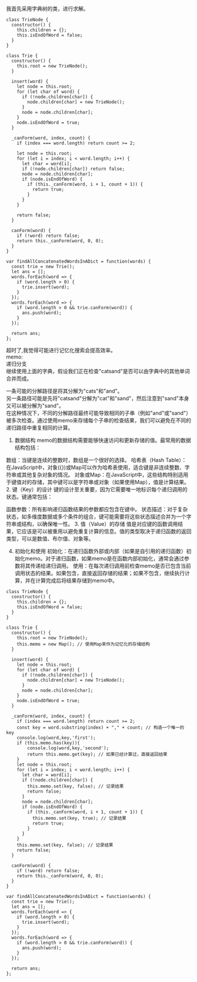 我首先采用字典树的类，进行求解。        
```code
class TrieNode {
  constructor() {
    this.children = {};
    this.isEndOfWord = false;
  }
}

class Trie {
  constructor() {
    this.root = new TrieNode();
  }

  insert(word) {
    let node = this.root;
    for (let char of word) {
      if (!node.children[char]) {
        node.children[char] = new TrieNode();
      }
      node = node.children[char];
    }
    node.isEndOfWord = true;
  }

  _canForm(word, index, count) {
    if (index === word.length) return count >= 2;

    let node = this.root;
    for (let i = index; i < word.length; i++) {
      let char = word[i];
      if (!node.children[char]) return false;
      node = node.children[char];
      if (node.isEndOfWord) {
        if (this._canForm(word, i + 1, count + 1)) {
          return true;
        }
      }
    }

    return false;
  }

  canForm(word) {
    if (!word) return false;
    return this._canForm(word, 0, 0);
  }
}

var findAllConcatenatedWordsInADict = function(words) {
  const trie = new Trie();
  let ans = [];
  words.forEach(word => {
    if (word.length > 0) {
      trie.insert(word);
    }
  });
  words.forEach(word => {
    if (word.length > 0 && trie.canForm(word)) {
      ans.push(word);
    }
  });

  return ans;
};
```

超时了,我觉得可能进行记忆化搜索会提高效率。     
memo:   
递归分支      
继续使用上面的字典，假设我们正在检查"catsand"是否可以由字典中的其他单词合并而成。     

一条可能的分解路径是将其分解为"cats"和"and"。     
另一条路径可能是先将"catsand"分解为"cat"和"sand"，然后注意到"sand"本身又可以被分解为"sand"。     
在这种情况下，不同的分解路径最终可能导致相同的子串（例如"and"或"sand"）被多次检查。通过使用memo来存储每个子串的检查结果，我们可以避免在不同的递归路径中重复相同的计算。       

1. 数据结构
memo的数据结构需要能够快速访问和更新存储的值。最常用的数据结构包括：

数组：当键是连续的整数时，数组是一个很好的选择。
哈希表（Hash Table）：在JavaScript中，对象({})或Map可以作为哈希表使用，适合键是非连续整数、字符串或其他复杂对象的情况。
对象或Map：在JavaScript中，这些结构特别适用于键值对的存储，其中键可以是字符串或对象（如果使用Map），值是计算结果。
2. 键（Key）的设计
键的设计至关重要，因为它需要唯一地标识每个递归调用的状态。键通常包括：

函数参数：所有影响递归函数结果的参数都应包含在键中。
状态描述：对于复杂状态，如多维度数据或多个条件的组合，键可能需要将这些状态描述合并为一个字符串或结构，以确保唯一性。
3. 值（Value）的存储
值是对应键的函数调用结果，它应该是可以被重用以避免重复计算的信息。值的类型取决于递归函数的返回类型，可以是数值、布尔值、对象等。

4. 初始化和使用
初始化：在递归函数外部或内部（如果是自引用的递归函数）初始化memo。对于递归函数，如果memo是在函数内部初始化，通常会通过参数将其传递给递归调用。
使用：在每次递归调用前检查memo是否已包含当前调用状态的结果。如果包含，直接返回存储的结果；如果不包含，继续执行计算，并在计算完成后将结果存储到memo中。          

```code
class TrieNode {
  constructor() {
    this.children = {};
    this.isEndOfWord = false;
  }
}

class Trie {
  constructor() {
    this.root = new TrieNode();
    this.memo = new Map(); // 使用Map来作为记忆化的存储结构
  }

  insert(word) {
    let node = this.root;
    for (let char of word) {
      if (!node.children[char]) {
        node.children[char] = new TrieNode();
      }
      node = node.children[char];
    }
    node.isEndOfWord = true;
  }

  _canForm(word, index, count) {
    if (index === word.length) return count >= 2;
    const key = word.substring(index) + "," + count; // 构造一个唯一的key
    console.log(word,key,'first');
    if (this.memo.has(key)){
        console.log(word,key,'second');
        return this.memo.get(key); // 如果已经计算过，直接返回结果
    }
    let node = this.root;
    for (let i = index; i < word.length; i++) {
      let char = word[i];
      if (!node.children[char]) {
        this.memo.set(key, false); // 记录结果
        return false;
      }
      node = node.children[char];
      if (node.isEndOfWord) {
        if (this._canForm(word, i + 1, count + 1)) {
          this.memo.set(key, true); // 记录结果
          return true;
        }
      }
    }
    this.memo.set(key, false); // 记录结果
    return false;
  }

  canForm(word) {
    if (!word) return false;
    return this._canForm(word, 0, 0);
  }
}

var findAllConcatenatedWordsInADict = function(words) {
  const trie = new Trie();
  let ans = [];
  words.forEach(word => {
    if (word.length > 0) {
      trie.insert(word);
    }
  });
  words.forEach(word => {
    if (word.length > 0 && trie.canForm(word)) {
      ans.push(word);
    }
  });

  return ans;
};
```
